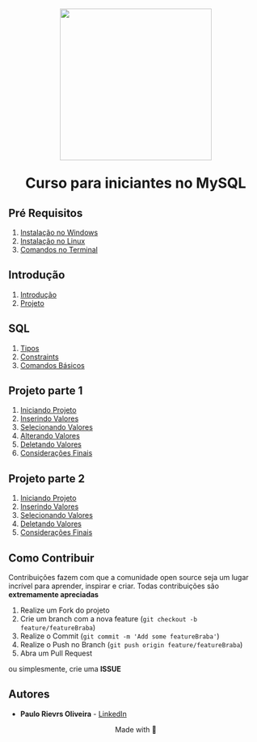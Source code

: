 <h1 align="center">
    <img src="assets/MySQL.svg" width="300" align="center">
    <p>Curso para iniciantes no MySQL</p>
</h1>

## Pré Requisitos

1. [Instalação no Windows](./01-Ambiente/02-Ambiente-Windows.md)
2. [Instalação no Linux](./01-Ambiente/01-Ambiente-Linux.md)
3. [Comandos no Terminal](./01-Ambiente/03-Comandos-no-Terminal.md)

## Introdução

1. [Introdução](./02-Introdução/01-Introducao.md)
2. [Projeto](./02-Introdução/02-Projeto.md)

## SQL

1. [Tipos](./03-SQL/01-Tipos.md)
2. [Constraints](./03-SQL/02-Constraints.md)
3. [Comandos Básicos](./03-SQL/03-ComandosBasicos.md)

## Projeto parte 1

1. [Iniciando Projeto](./04-Projeto_part1/01-IniciandoProjeto.md)
2. [Inserindo Valores](./04-Projeto_part1/02-InserindoValores.md)
3. [Selecionando Valores](./04-Projeto_part1/03-SelecionandoValores.md)
4. [Alterando Valores](./04-Projeto_part1/04-AlterandoValores.md)
5. [Deletando Valores](./04-Projeto_part1/05-DeletandoValores.md)
6. [Considerações Finais](./04-Projeto_part1/06-ConsideracoesFinais.md)

## Projeto parte 2

1. [Iniciando Projeto](./04-Projeto_part2/01-IniciandoProjeto.md)
2. [Inserindo Valores](./04-Projeto_part2/02-InserindoValores.md)
3. [Selecionando Valores](./04-Projeto_part2/03-SelecionandoValores.md)
4. [Deletando Valores](./04-Projeto_part2/05-DeletandoValores.md)
5. [Considerações Finais](./04-Projeto_part2/06-ConsideracoesFinais.md)

## Como Contribuir

Contribuições fazem com que a comunidade open source seja um lugar incrível para aprender, inspirar e criar. Todas contribuições
são **extremamente apreciadas**

1. Realize um Fork do projeto
2. Crie um branch com a nova feature (`git checkout -b feature/featureBraba`)
3. Realize o Commit (`git commit -m 'Add some featureBraba'`)
4. Realize o Push no Branch (`git push origin feature/featureBraba`)
5. Abra um Pull Request

ou simplesmente, crie uma **ISSUE**

## Autores

- **Paulo Rievrs Oliveira** - [LinkedIn](https://www.linkedin.com/in/paulo-rievrs/)


<p align="center">Made with 💜</p>
